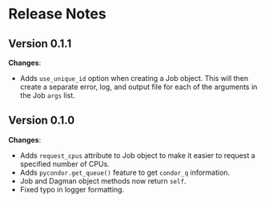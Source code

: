 # Release Notes

## Version 0.1.1

**Changes**:

* Adds `use_unique_id` option when creating a Job object. This will then create a separate error, log, and output file for each of the arguments in the Job `args` list.


## Version 0.1.0

**Changes**:

* Adds `request_cpus` attribute to Job object to make it easier to request a specified number of CPUs.
* Adds `pycondor.get_queue()` feature to get `condor_q` information.
* Job and Dagman object methods now return `self`.
* Fixed typo in logger formatting.
